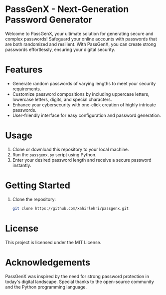 # PassGenX - Next-Generation Password Generator

Welcome to PassGenX, your ultimate solution for generating secure and complex passwords! Safeguard your online accounts with passwords that are both randomized and resilient. With PassGenX, you can create strong passwords effortlessly, ensuring your digital security.

# Features

- Generate random passwords of varying lengths to meet your security requirements.
- Customize password compositions by including uppercase letters, lowercase letters, digits, and special characters.
- Enhance your cybersecurity with one-click creation of highly intricate passwords.
- User-friendly interface for easy configuration and password generation.

# Usage

1. Clone or download this repository to your local machine.
2. Run the `passgenx.py` script using Python.
3. Enter your desired password length and receive a secure password instantly.

# Getting Started

1. Clone the repository:
   ```sh
   git clone https://github.com/xahirlehri/passgenx.git

# License

This project is licensed under the MIT License.

# Acknowledgements

PassGenX was inspired by the need for strong password protection in today's digital landscape. Special thanks to the open-source community and the Python programming language.

